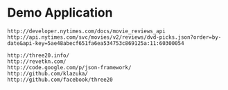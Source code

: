 Demo Application
===

    http://developer.nytimes.com/docs/movie_reviews_api
    http://api.nytimes.com/svc/movies/v2/reviews/dvd-picks.json?order=by-date&api-key=5ae48abecf651fa6ea534753c869125a:11:60300054

    http://three20.info/
    http://revetkn.com/
    http://code.google.com/p/json-framework/
    http://github.com/klazuka/
    http://github.com/facebook/three20

